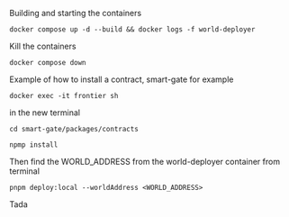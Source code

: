 Building and starting the containers

```
docker compose up -d --build && docker logs -f world-deployer
```

Kill the containers

```
docker compose down
```

Example of how to install a contract, smart-gate for example

```
docker exec -it frontier sh
```

in the new terminal

```
cd smart-gate/packages/contracts

npmp install
```

Then find the WORLD_ADDRESS from the world-deployer container from terminal

```
pnpm deploy:local --worldAddress <WORLD_ADDRESS>
```

Tada

